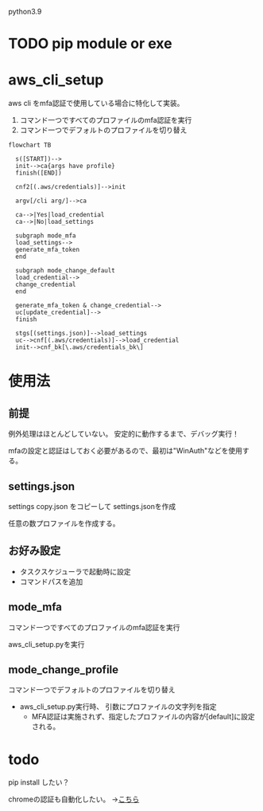 
python3.9

# TODO pip module or exe

# aws_cli_setup


aws cli をmfa認証で使用している場合に特化して実装。

1. コマンド一つですべてのプロファイルのmfa認証を実行
2. コマンド一つでデフォルトのプロファイルを切り替え


```mermaid
flowchart TB

  s([START])-->
  init-->ca{args have profile}
  finish([END])

  cnf2[(.aws/credentials)]-->init

  argv[/cli arg/]-->ca

  ca-->|Yes|load_credential
  ca-->|No|load_settings

  subgraph mode_mfa
  load_settings-->
  generate_mfa_token
  end

  subgraph mode_change_default
  load_credential-->
  change_credential
  end

  generate_mfa_token & change_credential-->
  uc[update_credential]-->
  finish

  stgs[(settings.json)]-->load_settings
  uc-->cnf[(.aws/credentials)]-->load_credential
  init-->cnf_bk[\.aws/credentials_bk\]
```
<!-- 初使用。手動調整できないところが痒いな。
だからこそ一貫性が保てるというのもあるけど。 -->

# 使用法

## 前提

例外処理はほとんどしていない。
安定的に動作するまで、デバッグ実行！

mfaの設定と認証はしておく必要があるので、最初は"WinAuth"などを使用する。

## settings.json

settings copy.json
をコピーして
settings.jsonを作成

任意の数プロファイルを作成する。


## お好み設定

* タスクスケジューラで起動時に設定
* コマンドパスを追加

## mode_mfa
コマンド一つですべてのプロファイルのmfa認証を実行

aws_cli_setup.pyを実行

## mode_change_profile
コマンド一つでデフォルトのプロファイルを切り替え

* aws_cli_setup.py実行時、 引数にプロファイルの文字列を指定
  * MFA認証は実施されず、指定したプロファイルの内容が[default]に設定される。



# todo

pip install したい？

chromeの認証も自動化したい。
→[こちら](https://github.com/ichir0roie/chrome-mfa-login)
